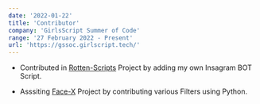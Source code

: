 ```yaml
---
date: '2022-01-22'
title: 'Contributor'
company: 'GirlsScript Summer of Code'
range: '27 February 2022 - Present'
url: 'https://gssoc.girlscript.tech/'
---
```


- Contributed in [Rotten-Scripts](https://github.com/HarshCasper/Rotten-Scripts) Project by adding my own Insagram BOT Script.

- Asssiting [Face-X](https://github.com/akshitagupta15june/Face-X) Project by contributing various Filters using Python.